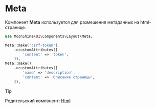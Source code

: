 # Meta

Компонент **Meta** используется для размещения метаданных на html-странице.

```php
use MoonShine\UI\Components\Layout\Meta;

Meta::make('csrf-token')
    ->customAttributes([
        'content' => 'token',
    ]),
Meta::make()
    ->customAttributes([
        'name' => 'description',
        'content' => 'Описание страницы',
    ]),
```

> [!TIP]
> Родительский компонент: [Html](/docs/{{version}}/components/html)
